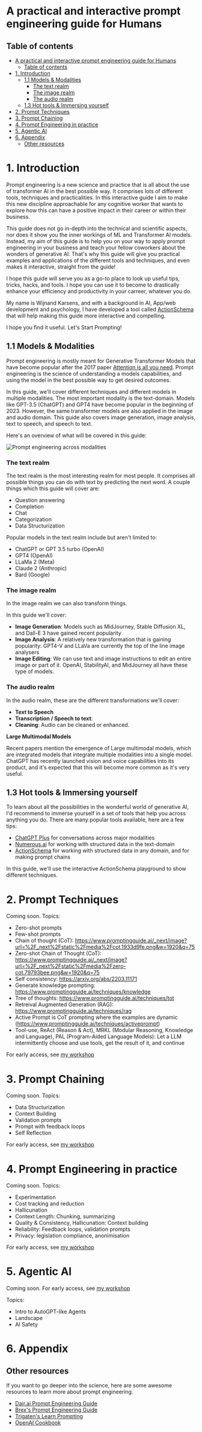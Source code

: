 <!--

---
target-audience: LLM's that are used to create ActionSchema's
---

Content:

- It should summarize key concepts of prompt engineering that are required for quality of inference.
- It should provide concrete examples and the steps required to choose the right prompts.
- It should differentiate from other popular prompt engineering guides. They are very scientific and non practical, not easy to learn with
- It could have an added video course attached

Goal:

- Give myself a good overview of the different prompt engineering techniques I've found
- Document with instant value of top tips/tricks of prompt engineering to get leads on LinkedIn
- Ensure each prompt technique has a good example in a static table
- Update the static table so you can see the values nicely but also the plugins used become clear faster
- Turn this single document into many many social media stories.
- Use this as a foundation of AIGrunn presentation also.

-->

# A practical and interactive prompt engineering guide for Humans

## Table of contents

- [A practical and interactive prompt engineering guide for Humans](#a-practical-and-interactive-prompt-engineering-guide-for-humans)
  - [Table of contents](#table-of-contents)
- [1. Introduction](#1-introduction)
  - [1.1 Models \& Modalities](#11-models--modalities)
    - [The text realm](#the-text-realm)
    - [The image realm](#the-image-realm)
    - [The audio realm](#the-audio-realm)
  - [1.3 Hot tools \& Immersing yourself](#13-hot-tools--immersing-yourself)
- [2. Prompt Techniques](#2-prompt-techniques)
- [3. Prompt Chaining](#3-prompt-chaining)
- [4. Prompt Engineering in practice](#4-prompt-engineering-in-practice)
- [5. Agentic AI](#5-agentic-ai)
- [6. Appendix](#6-appendix)
  - [Other resources](#other-resources)

# 1. Introduction

Prompt engineering is a new science and practice that is all about the use of transformer AI in the best possible way. It comprises lots of different tools, techniques and practicalities. In this interactive guide I aim to make this new discipline approachable for any cognitive worker that wants to explore how this can have a positive impact in their career or within their business.

This guide does not go in-depth into the technical and scientific aspects, nor does it show you the inner workings of ML and Transformer AI models. Instead, my aim of this guide is to help you on your way to apply prompt engineering in your business and teach your fellow coworkers about the wonders of generative AI. That's why this guide will give you practical examples and applications of the different tools and techniques, and even makes it interactive, straight from the guide!

I hope this guide will serve you as a go-to place to look up useful tips, tricks, hacks, and tools. I hope you can use it to become to drastically enhance your efficiency and productivity in your carreer, whatever you do.

My name is Wijnand Karsens, and with a background in AI, App/web development and psychology, I have developed a tool called [ActionSchema](https://actionschema.com) that will help making this guide more interactive and compelling.

I hope you find it useful. Let's Start Prompting!

## 1.1 Models & Modalities

Prompt engineering is mostly meant for Generative Transformer Models that have become popular after the 2017 paper [Attention is all you need](https://arxiv.org/abs/1706.03762). Prompt engineering is the science of understanding a models capabilities, and using the model in the best possible way to get desired outcomes.

In this guide, we'll cover different techniques and different models in multiple modalities. The most important modality is the text-domain. Models like GPT-3.5 (ChatGPT) and GPT4 have become popular in the beginning of 2023. However, the same transformer models are also applied in the image and audio domain. This guide also covers image generation, image analysis, text to speech, and speech to text.

Here's an overview of what will be covered in this guide:

![Prompt engineering across modalities](./multi-modal-system.drawio.png)

### The text realm

The text realm is the most interesting realm for most people. It comprises all possible things you can do with text by predicting the next word. A couple things which this guide will cover are:

- Question answering
- Completion
- Chat
- Categorization
- Data Structurization

Popular models in the text realm include but aren't limited to:

- ChatGPT or GPT 3.5 turbo (OpenAI)
- GPT4 (OpenAI)
- LLaMa 2 (Meta)
- Claude 2 (Anthropic)
- Bard (Google)

### The image realm

In the image realm we can also transform things.

In this guide we'll cover:

- **Image Generation**: Models such as MidJourney, Stable Diffusion XL, and Dall-E 3 have gained recent popularity
- **Image Analysis**: A relatively new transformation that is gaining popularity: GPT4-V and LLaVa are currently the top of the line image analysers
- **Image Editing**: We can use text and image instructions to edit an entire image or part of it. OpenAI, StabilityAI, and MidJourney all have these type of models.

### The audio realm

In the audio realm, these are the different transformations we'll cover:

- **Text to Speech**
- **Transcription / Speech to text**:
- **Cleaning**: Audio can be cleaned or enhanced.

**Large Multimodal Models**

Recent papers mention the emergence of Large multimodal models, which are integrated models that integrate multiple modalities into a single model. ChatGPT has recently launched vision and voice capabilities into its product, and it's expected that this will become more common as it's very useful.

## 1.3 Hot tools & Immersing yourself

To learn about all the possibilities in the wonderful world of generative AI, I'd recommend to immerse yourself in a set of tools that help you across anything you do. There are many popular tools available, here are a few tips:

- [ChatGPT Plus](https://chat.openai.com) for conversations across major modalities
- [Numerous.ai](https://numerous.ai) for working with structured data in the text-domain
- [ActionSchema](https://actionschema.com) for working with structured data in any domain, and for making prompt chains

In this guide, we'll use the interactive ActionSchema playground to show different techniques.

# 2. Prompt Techniques

Coming soon. Topics:

- Zero-shot prompts
- Few-shot prompts
- Chain of thought (CoT): https://www.promptingguide.ai/_next/image?url=%2F_next%2Fstatic%2Fmedia%2Fcot.1933d9fe.png&w=1920&q=75
- Zero-shot Chain of Thought (CoT): https://www.promptingguide.ai/_next/image?url=%2F_next%2Fstatic%2Fmedia%2Fzero-cot.79793bee.png&w=1920&q=75
- Self consistency: https://arxiv.org/abs/2203.11171
- Generate knowledge prompting: https://www.promptingguide.ai/techniques/knowledge
- Tree of thoughts: https://www.promptingguide.ai/techniques/tot
- Retreival Augmented Generation (RAG): https://www.promptingguide.ai/techniques/rag
- Active Prompt is CoT prompting where the examples are dynamic (https://www.promptingguide.ai/techniques/activeprompt)
- Tool-use, ReAct (Reason & Act), MRKL (Modular Reasoning, Knowledge and Language), PAL (Program-Aided Language Models): Let a LLM intermittently choose and use tools, get the result of it, and continue

For early access, see [my workshop](https://www.actionschema.com/about/workshop.md)

# 3. Prompt Chaining

Coming soon. Topics:

- Data Structurization
- Context Building
- Validation prompts
- Prompt with feedback loops
- Self Reflection

For early access, see [my workshop](https://www.actionschema.com/about/workshop.md)

# 4. Prompt Engineering in practice

Coming soon. Topics:

- Experimentation
- Cost tracking and reduction
- Hallicunation
- Context Length: Chunking, summarizing
- Quality & Consistency, Hallicunation: Context building
- Reliability: Feedback loops, validation prompts
- Privacy: legislation compliance, anonimisation

For early access, see [my workshop](https://www.actionschema.com/about/workshop.md)

# 5. Agentic AI

Coming soon. For early access, see [my workshop](https://www.actionschema.com/about/workshop.md)

Topics:

- Intro to AutoGPT-like Agents
- Landscape
- AI Safety

# 6. Appendix

## Other resources

If you want to go deeper into the science, here are some awesome resources to learn more about prompt engineering.

- [Dair.ai Prompt Engineering Guide](https://github.com/dair-ai/Prompt-Engineering-Guide)
- [Brex's Prompt Engineering Guide](https://github.com/brexhq/prompt-engineering)
- [Trigaten's Learn Prompting](https://github.com/trigaten/Learn_Prompting)
- [OpenAI Cookbook](https://github.com/openai/openai-cookbook)
